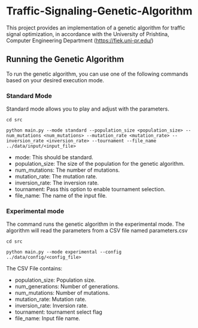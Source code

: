 # Traffic-Signaling-Genetic-Algorithm

This project provides an implementation of a genetic algorithm for traffic signal optimization, in accordance with the University of Prishtina, Computer Engineering Department (https://fiek.uni-pr.edu/)

## Running the Genetic Algorithm

To run the genetic algorithm, you can use one of the following commands based on your desired execution mode.

### Standard Mode

Standard mode allows you to play and adjust with the parameters. 

```shell
cd src

python main.py --mode standard --population_size <population_size> --num_mutations <num_mutations> --mutation_rate <mutation_rate> --inversion_rate <inversion_rate> --tournament --file_name ../data/input/<input_file>

```

- mode: This should be standard.
- population_size: The size of the population for the genetic algorithm.
- num_mutations: The number of mutations.
- mutation_rate: The mutation rate.
- inversion_rate: The inversion rate.
- tournament: Pass this option to enable tournament selection.
- file_name: The name of the input file.

### Experimental mode

The command runs the genetic algorithm in the experimental mode. The algorithm will read the parameters from a CSV file named parameters.csv 

```shell
cd src

python main.py --mode experimental --config ../data/config/<config_file>

```

The CSV File contains:

- population_size: Population size.
- num_generations: Number of generations.
- num_mutations: Number of mutations.
- mutation_rate: Mutation rate.
- inversion_rate: Inversion rate.
- tournament: tournament select flag
- file_name: Input file name.
